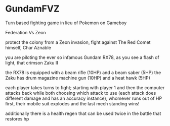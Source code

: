 # GundamFVZ

Turn based fighting game in lieu of Pokemon on Gameboy

Federation Vs Zeon

protect the colony from a Zeon invasion, fight against The Red Comet himself, Char Aznable

you are piloting the ever so infamous Gundam RX78, as you see a flash of light, that crimson Zaku II

the RX78 is equipped with a beam rifle (10HP) and a beam saber (5HP)
the Zaku has drum magazine machine gun (10HP) and a heat hawk (5HP)

each player takes turns to fight; starting with player 1 and then the computer attacks back while both choosing which attack to use (each attack does different damage and has an accuracy instance), whomever runs out of HP first, their mobile suit explodes and the last mech standing wins!

additionally there is a health regen that can be used twice in the battle that restores hp
